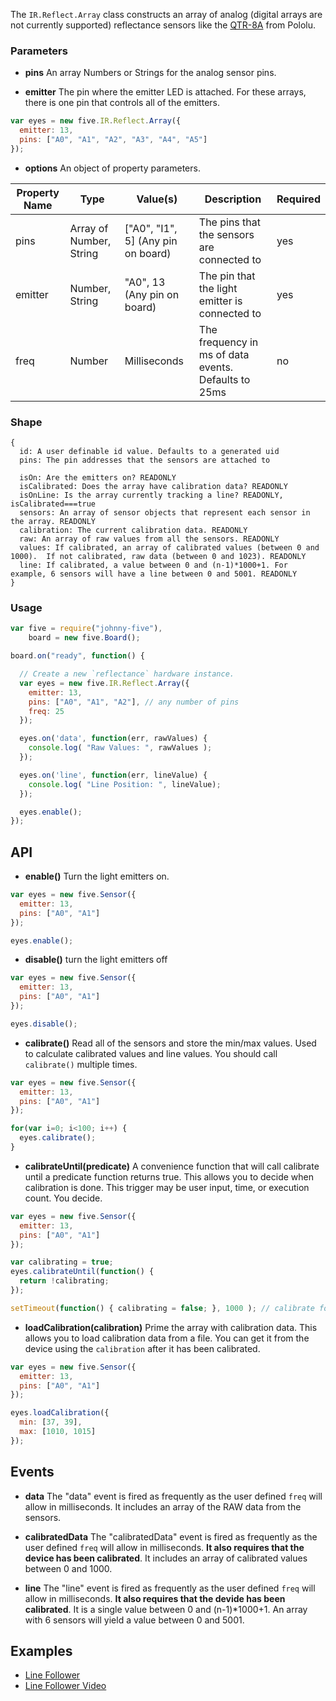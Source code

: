 The `IR.Reflect.Array` class constructs an array of analog (digital arrays are not currently supported) reflectance sensors like the [QTR-8A](http://www.pololu.com/product/960) from Pololu.

### Parameters

- **pins** An array Numbers or Strings for the analog sensor pins.

- **emitter** The pin where the emitter LED is attached.  For these arrays, there is one pin that controls all of the emitters.

```js
var eyes = new five.IR.Reflect.Array({
  emitter: 13,
  pins: ["A0", "A1", "A2", "A3", "A4", "A5"]
});
```

- **options** An object of property parameters.
<table>
  <thead>
    <tr>
      <th>Property Name</th>
      <th>Type</th>
      <th>Value(s)</th>
      <th>Description</th>
      <th>Required</th>
    </tr>
  </thead>
  <tbody>
    <tr>
      <td>pins</td>
      <td>Array of Number, String</td>
      <td>["A0", "I1", 5] (Any pin on board)</td>
      <td>The pins that the sensors are connected to</td>
      <td>yes</td>
    </tr>
    <tr>
      <td>emitter</td>
      <td>Number, String</td>
      <td>"A0", 13 (Any pin on board)</td>
      <td>The pin that the light emitter is connected to</td>
      <td>yes</td>
    </tr>
    <tr>
      <td>freq</td>
      <td>Number</td>
      <td>Milliseconds</td>
      <td>The frequency in ms of data events. Defaults to 25ms</td>
      <td>no</td>
    </tr>
  </tbody>
</table>

### Shape

```
{
  id: A user definable id value. Defaults to a generated uid
  pins: The pin addresses that the sensors are attached to

  isOn: Are the emitters on? READONLY
  isCalibrated: Does the array have calibration data? READONLY
  isOnLine: Is the array currently tracking a line? READONLY, isCalibrated===true
  sensors: An array of sensor objects that represent each sensor in the array. READONLY
  calibration: The current calibration data. READONLY
  raw: An array of raw values from all the sensors. READONLY
  values: If calibrated, an array of calibrated values (between 0 and 1000).  If not calibrated, raw data (between 0 and 1023). READONLY
  line: If calibrated, a value between 0 and (n-1)*1000+1. For example, 6 sensors will have a line between 0 and 5001. READONLY
}
```



### Usage
```js
var five = require("johnny-five"),
    board = new five.Board();

board.on("ready", function() {

  // Create a new `reflectance` hardware instance.
  var eyes = new five.IR.Reflect.Array({
    emitter: 13,
    pins: ["A0", "A1", "A2"], // any number of pins
    freq: 25
  });

  eyes.on('data', function(err, rawValues) {
    console.log( "Raw Values: ", rawValues );
  });

  eyes.on('line', function(err, lineValue) {
    console.log( "Line Position: ", lineValue);
  });

  eyes.enable();
});
```


## API

- **enable()** Turn the light emitters on.

```js
var eyes = new five.Sensor({
  emitter: 13,
  pins: ["A0", "A1"]
});

eyes.enable();
```

- **disable()** turn the light emitters off

```js
var eyes = new five.Sensor({
  emitter: 13,
  pins: ["A0", "A1"]
});

eyes.disable();
```

- **calibrate()** Read all of the sensors and store the min/max values.  Used to calculate calibrated values and line values.  You should call `calibrate()` multiple times.

```js
var eyes = new five.Sensor({
  emitter: 13,
  pins: ["A0", "A1"]
});

for(var i=0; i<100; i++) {
  eyes.calibrate();
}
```

- **calibrateUntil(predicate)** A convenience function that will call calibrate until a predicate function returns true.  This allows you to decide when calibration is done.  This trigger may be user input, time, or execution count.  You decide.

```js
var eyes = new five.Sensor({
  emitter: 13,
  pins: ["A0", "A1"]
});

var calibrating = true;
eyes.calibrateUntil(function() {
  return !calibrating;
});

setTimeout(function() { calibrating = false; }, 1000 ); // calibrate for one second
```

- **loadCalibration(calibration)** Prime the array with calibration data.  This allows you to load calibration data from a file.  You can get it from the device using the `calibration` after it has been calibrated.

```js
var eyes = new five.Sensor({
  emitter: 13,
  pins: ["A0", "A1"]
});

eyes.loadCalibration({
  min: [37, 39],
  max: [1010, 1015]
});
```

## Events

- **data** The "data" event is fired as frequently as the user defined `freq` will allow in milliseconds. It includes an array of the RAW data from the sensors.

- **calibratedData** The "calibratedData" event is fired as frequently as the user defined `freq` will allow in milliseconds.  **It also requires that the device has been calibrated**.  It includes an array of calibrated values between 0 and 1000.

- **line** The "line" event is fired as frequently as the user defined `freq` will allow in milliseconds.  **It also requires that the devide has been calibrated**.  It is a single value between 0 and (n-1)*1000+1.  An array with 6 sensors will yield a value between 0 and 5001.

## Examples
- [Line Follower](https://github.com/rwaldron/johnny-five/blob/master/eg/line-follower.js)
- [Line Follower Video](https://www.youtube.com/watch?v=i6n4CwqQer0)